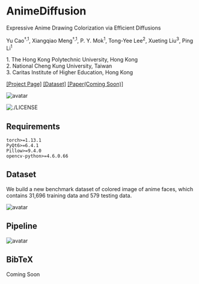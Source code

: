 # AnimeDiffusion
Expressive Anime Drawing Colorization via Efficient Diffusions

Yu Cao<sup>†,1</sup>, Xiangqiao Meng<sup>†,1</sup>, P. Y. Mok<sup>1</sup>, Tong-Yee Lee<sup>2</sup>, Xueting Liu<sup>3</sup>, Ping Li<sup>1</sup>

1\. The Hong Kong Polytechnic University, Hong Kong<br>
2\. National Cheng Kung University, Taiwan<br>
3\. Caritas Institute of Higher Education, Hong Kong


[[Project Page]](https://xq-meng.github.io/projects/AnimeDiffusion.html)
[[Dataset]](https://forms.gle/rHUsuSfq7RR5fpYNA)
[[Paper(Coming Soon)]](https://xq-meng.github.io/projects/AnimeDiffusion.html)

![avatar](https://xq-meng.github.io/resources/image/AnimeDiffusion/teaser.jpg)

![./LICENSE](https://img.shields.io/bower/l/bootstrap)

## Requirements

```
torch>=1.13.1
PyQt6>=6.4.1
Pillow>=9.4.0
opencv-python>=4.6.0.66
```

## Dataset

We build a new benchmark dataset of colored image of anime faces, which contains 31,696 training data and 579 testing data.

![avatar](https://xq-meng.github.io/resources/image/AnimeDiffusion/dataset_teaser.jpg)

## Pipeline

![avatar](https://xq-meng.github.io/resources/image/AnimeDiffusion/framework.png)

## BibTeX

Coming Soon
